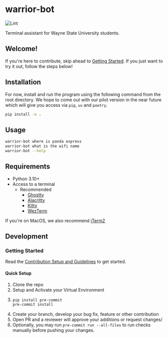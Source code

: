# warrior-bot
![Lint](https://github.com/AWS-WSU/warrior-bot/actions/workflows/lint.yml/badge.svg)

Terminal assistant for Wayne State University students.

## Welcome!
If you're here to contribute, skip ahead to [Getting Started](#development). If you just want to try it out, follow the steps below!

## Installation
For now, install and run the program using the following command from the root directory. We hope to come out with our pilot version in the near future which will give you access via `pip`, `uv` and `poetry`.

```bash
pip install -e .
```

## Usage

```bash
warrior-bot where is panda express
warrior-bot what is the wifi name
warrior-bot --help
```

## Requirements
- Python 3.10+
- Access to a terminal
  - Recommended
    - [Ghostty](https://ghostty.org/)
    - [Alacritty](https://alacritty.org/)
    - [Kitty](https://sw.kovidgoyal.net/kitty/binary/)
    - [WezTerm](https://wezterm.org/index.html)
   
If you're on MacOS, we also recommend [iTerm2](https://iterm2.com/)
## Development

### Getting Started
Read the [Contribution Setup and Guidelines](https://aws-wsu.github.io/warrior-bot/CONTRIBUTING/) to get started.

#### Quick Setup
1. Clone the repo
2. Setup and Activate your Virtual Environment
3. ```bash
   pip install pre-commit
   pre-commit install
   ```
4. Create your branch, develop your bug fix, feature or other contribution
5. Open PR and a reviewer will approve your additions or request changes/
6. Optionally, you may run `pre-commit run --all-files` to run checks manually before pushing your changes. 
